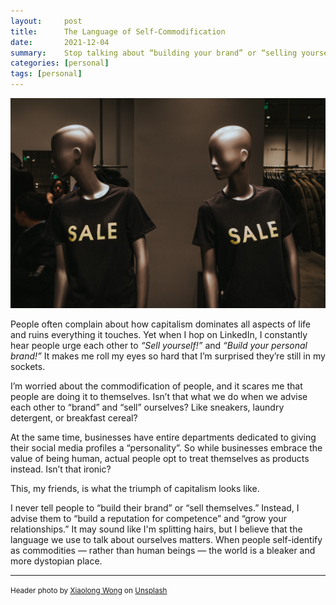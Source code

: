 ```yaml
---
layout:     post
title:      The Language of Self-Commodification
date:       2021-12-04
summary:    Stop talking about “building your brand” or “selling yourself”.
categories: [personal]
tags: [personal]
---
```



<img src = "/assets/images/xiaolong-wong-pdx1LH_TMJM-unsplash.jpg">


People often complain about how capitalism dominates all aspects of life and ruins everything it touches. Yet when I hop on LinkedIn, I constantly hear people urge each other to _“Sell yourself!”_ and _“Build your personal brand!”_ It makes me roll my eyes so hard that I’m surprised they’re still in my sockets.

I’m worried about the commodification of people, and it scares me that people are doing it to themselves. Isn’t that what we do when we advise each other to “brand” and “sell” ourselves? Like sneakers, laundry detergent, or breakfast cereal?

At the same time, businesses have entire departments dedicated to giving their social media profiles a “personality”. So while businesses embrace the value of being human, actual people opt to treat themselves as products instead. Isn’t that ironic?

This, my friends, is what the triumph of capitalism looks like.

I never tell people to “build their brand” or “sell themselves.” Instead, I advise them to “build a reputation for competence” and “grow your relationships.” It may sound like I'm splitting hairs, but I believe that the language we use to talk about ourselves matters. When people self-identify as commodities — rather than human beings — the world is a bleaker and more dystopian place.


---
<small>Header photo by <a href="https://unsplash.com/@runblue?utm_source=unsplash&utm_medium=referral&utm_content=creditCopyText">Xiaolong Wong</a> on <a href="https://unsplash.com/s/photos/for-sale?utm_source=unsplash&utm_medium=referral&utm_content=creditCopyText">Unsplash</a></small>
